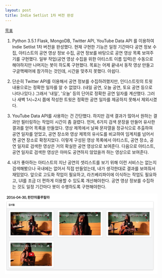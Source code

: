 ```yaml
---
layout: post
title: Indie Setlist 1차 버전 완성
---
```


[목표](/F_GAE)

1. Python 3.5.1 Flask, MongoDB, Twitter API, YouTube Data API 를 이용하여 Indie Setlist 1차 버전을 완성했다.
현재 구현한 기능은 일정 기간마다 공연 정보 수집,
아티스트의 공연 영상 정보 수집,
공연 정보를 바탕으로 공연 영상 목록 보여주기를 구현했다.
일부 작업(공연 영상 수집을 위한 아티스트 이름 입력)은 수동으로 해야하지만 나머지는 봇이 하도록 구현했다.
목표는 어제 끝내서 동작 영상 만들고 구글핵페어에 참가하는 것인데, 시간을 맞추지 못했다. 아쉽다.


2. 단순히 Twitter API를 이용해서 공연 정보를 수집하려했지만, 인디스트릿의 트윗 내용으로는 정확한 일자를 알 수 없었다.
(내일 공연, 오늘 공연, 토요 공연 등으로 나타나있다.)
그래서 '내일', '오늘' 등의 단어로 정확한 공연 일자를 계산했다.
그러나 새벽 1시~2시 쯤에 작성한 트윗은 정확한 공연 일자를 제공하지 못해서 제외시켰다.


3. YouTube Data API를 사용하는 건 간단했다.
하지만 검색 결과가 많아서 원하는 결과만 필터링하는 작업이 시간이 좀 걸렸다.
먼저, 6가지 검색 문장을 만들어 유사한 결과를 얻어 목록을 만들었다.
영상 제목에서 날짜 문자열을 정규식으로 추출하여 공연 일자를 얻었고,
공연 장소와 영상 제목의 유사도를 비교하여 임계치를 넘어서면 공연 장소로 확정지었다.
이렇게 구성된 영상 목록에서 아티스트, 공연 장소, 공연 일자로 검색한 영상은 거의 확실한 공연 영상으로 보여준다.
다음으로 아티스트, 공연 일자로 검색한 영상은 아마도 공연하지 않았을까 하는 영상으로 보여준다.


4. 내가 좋아하는 아티스트의 지난 공연의 셋리스트를 보기 위해 이런 서비스는 없는지 검색해봤으나 국내에는 없어서 직접 만들었는데,
내가 생각한대로 결과를 보여줘서 재밌었다.
앞으로 고도화 작업이 필요하고,
라즈베리파이에 이식하는 작업도 필요하고,
UI를 조금 더 편하게 이용할 수 있도록 개선해야한다.
공연 영상 정보를 수집하는 것도 일정 기간마다 봇이 수행하도록 구현해야한다.


![alt 2016-09-19 01](../images/20160919-01.png)
